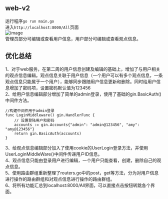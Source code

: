 ## web-v2 ##  
运行程序`go run main.go`   
进入`http://localhost:8000/All`页面   
![image](https://user-images.githubusercontent.com/24589721/180251701-35246951-7b34-4ab7-99b5-ab3c076d846d.png)    
管理员部分可编辑或查看用户信息，用户部分可编辑或查看观点信息。

## 优化总结 ##
1、对于web服务，在第二周的用户信息创建及编辑的基础上，增加了与用户相关的观点信息编辑。观点信息关联于用户信息（一个用户可以有多个观点信息，一条观点信息只能属于一个用户），能够同步跟随用户信息更新和删除。同时给用户信息增加了密码项，设置密码默认值为123456  
2、给用户信息编辑部分增加了简单的admin登录，使用了基础的gin.BasicAuth()中间件方法。    
```
//构建中间件用于admin登录
func LoginMiddleware() gin.HandlerFunc {
	// 设置登陆用户和密码
	accounts := gin.Accounts{"admin": "admin@123456", "amy": "amy@123456"}
	return gin.BasicAuth(accounts)
}
```
3、给观点信息编辑部分加入了使用cookie的UserLogin登录方法，并使用UserLoginMiddleWare()中间件传递用户ID信息。   
4、观点信息只能由登录用户进行编辑，一个用户只能查看，创建，删除自己的观点信息。   
5、使用路由群组重新整理了routers.go中的post，get等方法，分为对用户信息进行操作的路由群组和对观点信息进行操作的路由群组。      
6、将所有功能汇总到localhost:8000/All界面，可以直接点击按钮转跳各个界面。
